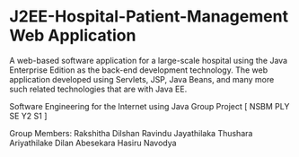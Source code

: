 # J2EE-Hospital-Patient-Management Web Application

A web-based software application for a large-scale hospital using the Java Enterprise Edition as the back-end development technology. The web application developed using Servlets, JSP, Java Beans, and many more such related technologies that are with Java EE.

Software Engineering for the Internet using Java Group Project [ NSBM PLY SE Y2 S1 ]

Group Members:
    Rakshitha Dilshan
    Ravindu Jayathilaka
    Thushara Ariyathilake
    Dilan Abesekara
    Hasiru Navodya
